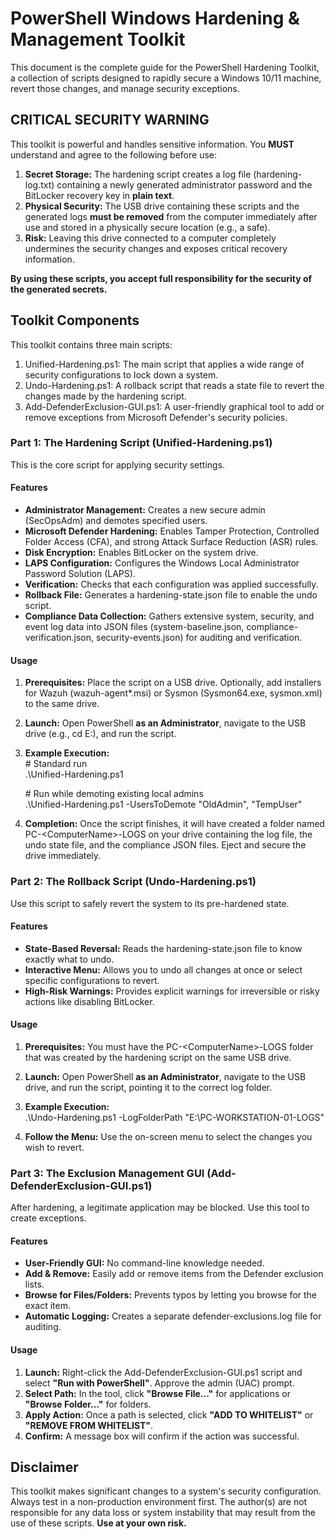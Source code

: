# **PowerShell Windows Hardening & Management Toolkit**

This document is the complete guide for the PowerShell Hardening Toolkit, a collection of scripts designed to rapidly secure a Windows 10/11 machine, revert those changes, and manage security exceptions.

## **CRITICAL SECURITY WARNING**

This toolkit is powerful and handles sensitive information. You **MUST** understand and agree to the following before use:

1. **Secret Storage:** The hardening script creates a log file (hardening-log.txt) containing a newly generated administrator password and the BitLocker recovery key in **plain text**.  
2. **Physical Security:** The USB drive containing these scripts and the generated logs **must be removed** from the computer immediately after use and stored in a physically secure location (e.g., a safe).  
3. **Risk:** Leaving this drive connected to a computer completely undermines the security changes and exposes critical recovery information.

**By using these scripts, you accept full responsibility for the security of the generated secrets.**

## **Toolkit Components**

This toolkit contains three main scripts:

1. Unified-Hardening.ps1: The main script that applies a wide range of security configurations to lock down a system.  
2. Undo-Hardening.ps1: A rollback script that reads a state file to revert the changes made by the hardening script.  
3. Add-DefenderExclusion-GUI.ps1: A user-friendly graphical tool to add or remove exceptions from Microsoft Defender's security policies.

### **Part 1: The Hardening Script (Unified-Hardening.ps1)**

This is the core script for applying security settings.

#### **Features**

* **Administrator Management:** Creates a new secure admin (SecOpsAdm) and demotes specified users.  
* **Microsoft Defender Hardening:** Enables Tamper Protection, Controlled Folder Access (CFA), and strong Attack Surface Reduction (ASR) rules.  
* **Disk Encryption:** Enables BitLocker on the system drive.  
* **LAPS Configuration:** Configures the Windows Local Administrator Password Solution (LAPS).  
* **Verification:** Checks that each configuration was applied successfully.  
* **Rollback File:** Generates a hardening-state.json file to enable the undo script.  
* **Compliance Data Collection:** Gathers extensive system, security, and event log data into JSON files (system-baseline.json, compliance-verification.json, security-events.json) for auditing and verification.

#### **Usage**

1. **Prerequisites:** Place the script on a USB drive. Optionally, add installers for Wazuh (wazuh-agent\*.msi) or Sysmon (Sysmon64.exe, sysmon.xml) to the same drive.  
2. **Launch:** Open PowerShell **as an Administrator**, navigate to the USB drive (e.g., cd E:), and run the script.  
3. **Example Execution:**  
   \# Standard run  
   .\\Unified-Hardening.ps1

   \# Run while demoting existing local admins  
   .\\Unified-Hardening.ps1 \-UsersToDemote "OldAdmin", "TempUser"

4. **Completion:** Once the script finishes, it will have created a folder named PC-\<ComputerName\>-LOGS on your drive containing the log file, the undo state file, and the compliance JSON files. Eject and secure the drive immediately.

### **Part 2: The Rollback Script (Undo-Hardening.ps1)**

Use this script to safely revert the system to its pre-hardened state.

#### **Features**

* **State-Based Reversal:** Reads the hardening-state.json file to know exactly what to undo.  
* **Interactive Menu:** Allows you to undo all changes at once or select specific configurations to revert.  
* **High-Risk Warnings:** Provides explicit warnings for irreversible or risky actions like disabling BitLocker.

#### **Usage**

1. **Prerequisites:** You must have the PC-\<ComputerName\>-LOGS folder that was created by the hardening script on the same USB drive.  
2. **Launch:** Open PowerShell **as an Administrator**, navigate to the USB drive, and run the script, pointing it to the correct log folder.  
3. **Example Execution:**  
   .\\Undo-Hardening.ps1 \-LogFolderPath "E:\\PC-WORKSTATION-01-LOGS"

4. **Follow the Menu:** Use the on-screen menu to select the changes you wish to revert.

### **Part 3: The Exclusion Management GUI (Add-DefenderExclusion-GUI.ps1)**

After hardening, a legitimate application may be blocked. Use this tool to create exceptions.

#### **Features**

* **User-Friendly GUI:** No command-line knowledge needed.  
* **Add & Remove:** Easily add or remove items from the Defender exclusion lists.  
* **Browse for Files/Folders:** Prevents typos by letting you browse for the exact item.  
* **Automatic Logging:** Creates a separate defender-exclusions.log file for auditing.

#### **Usage**

1. **Launch:** Right-click the Add-DefenderExclusion-GUI.ps1 script and select **"Run with PowerShell"**. Approve the admin (UAC) prompt.  
2. **Select Path:** In the tool, click **"Browse File..."** for applications or **"Browse Folder..."** for folders.  
3. **Apply Action:** Once a path is selected, click **"ADD TO WHITELIST"** or **"REMOVE FROM WHITELIST"**.  
4. **Confirm:** A message box will confirm if the action was successful.

## **Disclaimer**

This toolkit makes significant changes to a system's security configuration. Always test in a non-production environment first. The author(s) are not responsible for any data loss or system instability that may result from the use of these scripts. **Use at your own risk.**